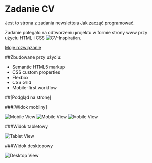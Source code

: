 # Zadanie CV
Jest to strona z zadania newslettera [Jak zacząć programować](www.jakzaczacprogramowac.pl).

Zadanie polegało na odtworzeniu projektu w formie strony www przy użyciu HTML i CSS ![CV-Inspiration](./img/inspiracja.png).



[Moje rozwiązanie](https://shroomsky.github.io/About_Me/)


##Zbudowane przy użyciu:

- Semantic HTML5 markup
- CSS custom properties
- Flexbox
- CSS Grid
- Mobile-first workflow



##[Podgląd na stronę]

###[Widok mobilny]

![Mobile View](./Screenshot_1.png)
![Mobile View](./Screenshot_2.png)
![Mobile View](./Screenshot_3.png)

###Widok tabletowy

![Tablet View](./Screenshot_4.png)

###Widok desktopowy

![Desktop View](./Screenshot_5.png)
